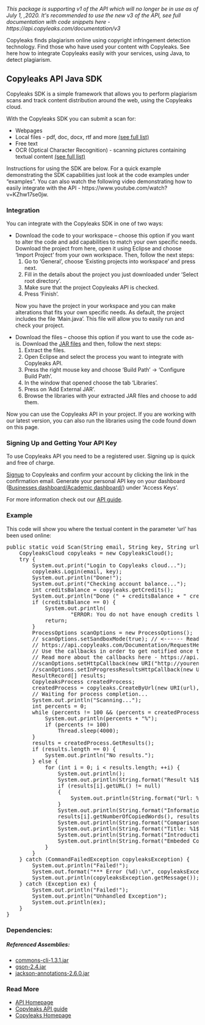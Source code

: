 <p>
	<i>This package is supporting v1 of the API which will no longer be in use as of July 1, ,2020. It's recommended to use the new v3 of the API, see full documentation with code snippets here - https://api.copyleaks.com/documentation/v3
</i></p>
<p>Copyleaks finds plagiarism online using copyright infringement detection technology. Find those who have used your content with Copyleaks. See here how to integrate Copyleaks easily with your services, using Java, to detect plagiarism.</p>
<h2>Copyleaks API Java SDK</h2>
<p>
Copyleaks SDK is a simple framework that allows you to perform plagiarism scans and track content distribution around the web, using the Copyleaks cloud.
</p>
<p>
With the Copyleaks SDK you can submit a scan for:  
<ul>
<li>Webpages</li>
<li>Local files - pdf, doc, docx, rtf and more <a href="https://api.copyleaks.com/GeneralDocumentation/TechnicalSpecifications#supportedfiletypes">(see full list)</a></li>
<li>Free text</li>
<li>OCR (Optical Character Recognition) - scanning pictures containing textual content <a href="https://api.copyleaks.com/GeneralDocumentation/TechnicalSpecifications#supportedfiletypes">(see full list)</a></li>
</ul>
Instructions for using the SDK are below. For a quick example demonstrating the SDK capabilities just look at the code examples under “examples”.  You can also watch the following video demonstrating how to easily integrate with the API - https://www.youtube.com/watch?v=KZhw17se0jw. 
</p>
</ol>
<h3>Integration</h3>
<p>You can integrate with the Copyleaks SDK in one of two ways:<p/>
<ul>
<li>Download the code to your workspace – choose this option if you want to alter the code and add capabilities to match your own specific needs. Download the project from here, open it using Eclipse and choose ‘Import Project’ from your own workspace. Then, follow the next steps:
<ol>
<li>Go to ‘General’, choose ‘Existing projects into workspace’ and press next.</li>
<li>Fill in the details about the project you just downloaded under ‘Select root directory’.</li>
<li>Make sure that the project Copyleaks API is checked.</li>
<li>Press ‘Finish’.</li>
</ol>
<p>Now you have the project in your workspace and you can make alterations that fits your own specific needs. As default, the project includes the file ‘Main.java’. This file will allow you to easily run and check your project.</p></li>

<li>Download the 
	files – choose this option if you want to use the code as-is. Download the <a href="https://github.com/Copyleaks/Java-Plagiarism-Checker/raw/master/copyleaks_api.jar">JAR files</a> and then, follow the next steps:
<ol>
<li>Extract the files.</li>
<li>Open Eclipse and select the process you want to integrate with Copyleaks API.</li>
<li>Press the right mouse key and choose ‘Build Path’ -> ‘Configure Build Path’.</li>
<li>In the window that opened choose the tab ‘Libraries’.</li>
<li>Press on ‘Add External JAR’.</li>
<li>Browse the libraries with your extracted JAR files and choose to add them.</li>
</ol>
</li>
</ul>
<p>Now you can use the Copyleaks API in your project. If you are working with our latest version, you can also run the libraries using the code found down on this page.</p>
<h3>Signing Up and Getting Your API Key</h3>
 <p>To use Copyleaks API you need to be a registered user. Signing up is quick and free of charge.</p>
 <p><a href="https://copyleaks.com/account/register">Signup</a> to Copyleaks and confirm your account by clicking the link in the confirmation email. Generate your personal API key on your dashboard (<a href="https://api.copyleaks.com/businessesapi">Businesses dashboard/</a><a href="https://api.copyleaks.com/academicapi">Academic dashboard/</a>) under 'Access Keys'. </p>
 <p>For more information check out our <a href="https://api.copyleaks.com/Guides/HowToUse">API guide</a>.</p>
<h3>Example</h3>
<p>This code will show you where the textual content in the parameter ‘url’ has been used online:</p>
<pre>
public static void Scan(String email, String key, String url) {
	CopyleaksCloud copyleaks = new CopyleaksCloud();
	try {
		System.out.print("Login to Copyleaks cloud...");
		copyleaks.Login(email, key);
		System.out.println("Done!");
		System.out.print("Checking account balance...");
		int creditsBalance = copyleaks.getCredits();
		System.out.println("Done (" + creditsBalance + " credits)!");
		if (creditsBalance == 0) {
			System.out.println(
					"ERROR: You do not have enough credits left in your account to proceed with this scan! 							(current credit balance = "+ creditsBalance + ")");
			return;
		}
		ProcessOptions scanOptions = new ProcessOptions();
		// scanOptions.setSandboxMode(true); // <------ Read more @
		// https://api.copyleaks.com/Documentation/RequestHeaders#sandbox-mode
		// Use the callbacks in order to get notified once the scan results are ready
		// Read more about the callbacks here - https://api.copyleaks.com/GeneralDocumentation/RequestHeaders#http-callbacks
		//scanOptions.setHttpCallback(new URI("http://yourendpoint.com?pid={PID}"));
		//scanOptions.setInProgressResultsHttpCallback(new URI("http://yourendpoint.com?pid={PID}"));
		ResultRecord[] results;
		CopyleaksProcess createdProcess;
		createdProcess = copyleaks.CreateByUrl(new URI(url), scanOptions);
		// Waiting for process completion...
		System.out.println("Scanning...");
		int percents = 0;
		while (percents != 100 && (percents = createdProcess.getCurrentProgress()) <= 100) {
			System.out.println(percents + "%");
			if (percents != 100)
				Thread.sleep(4000);
		}
		results = createdProcess.GetResults();
		if (results.length == 0) {
			System.out.println("No results.");
		} else {
			for (int i = 0; i < results.length; ++i) {
				System.out.println();
				System.out.println(String.format("Result %1$s:", i + 1));
				if (results[i].getURL() != null)
				{
					System.out.println(String.format("Url: %1$s", results[i].getURL()));
				}
				System.out.println(String.format("Information: %1$s copied words (%2$s%%)",
				results[i].getNumberOfCopiedWords(), results[i].getPercents()));
				System.out.println(String.format("Comparison Report: %1$s", results[i].getComparisonReport()));
				System.out.println(String.format("Title: %1$s", results[i].getTitle()));
				System.out.println(String.format("Introduction: %1$s", results[i].getIntroduction()));
				System.out.println(String.format("Embeded Comparison: %1$s",results[i].getEmbededComparison()));
			}
		}
	} catch (CommandFailedException copyleaksException) {
		System.out.println("Failed!");
		System.out.format("*** Error (%d):\n", copyleaksException.getCopyleaksErrorCode());
		System.out.println(copyleaksException.getMessage());
	} catch (Exception ex) {
		System.out.println("Failed!");
		System.out.println("Unhandled Exception");
		System.out.println(ex);
	}
}
</pre>
<h3>Dependencies:</h3>
<h5>Referenced Assemblies:</h5>
<ul>
<li><a href="https://commons.apache.org/proper/commons-cli/">commons-cli-1.3.1.jar</a></li>
<li><a href="https://github.com/google/gson">gson-2.4.jar</a></li>
<li><a href="https://github.com/FasterXML/jackson-annotations">jackson-annotations-2.6.0.jar</a></li>
</ul>

<h3>Read More</h3>
<ul>
<li><a href="https://api.copyleaks.com/">API Homepage</a></li>
<li><a href="https://api.copyleaks.com/Guides/HowToUse">Copyleaks API guide</a></li>
<li><a href="https://copyleaks.com/">Copyleaks Homepage</a></li>
</ul>
